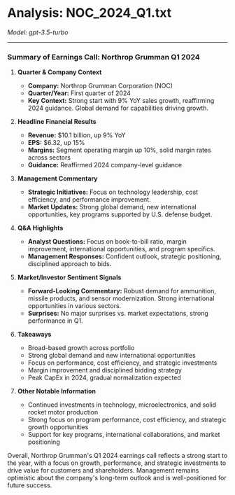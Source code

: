 # Analysis: NOC_2024_Q1.txt

*Model: gpt-3.5-turbo*

---

### Summary of Earnings Call: Northrop Grumman Q1 2024

1. **Quarter & Company Context**
   - **Company:** Northrop Grumman Corporation (NOC)
   - **Quarter/Year:** First quarter of 2024
   - **Key Context:** Strong start with 9% YoY sales growth, reaffirming 2024 guidance. Global demand for capabilities driving growth.

2. **Headline Financial Results**
   - **Revenue:** $10.1 billion, up 9% YoY
   - **EPS:** $6.32, up 15%
   - **Margins:** Segment operating margin up 10%, solid margin rates across sectors
   - **Guidance:** Reaffirmed 2024 company-level guidance

3. **Management Commentary**
   - **Strategic Initiatives:** Focus on technology leadership, cost efficiency, and performance improvement.
   - **Market Updates:** Strong global demand, new international opportunities, key programs supported by U.S. defense budget.

4. **Q&A Highlights**
   - **Analyst Questions:** Focus on book-to-bill ratio, margin improvement, international opportunities, and program specifics.
   - **Management Responses:** Confident outlook, strategic positioning, disciplined approach to bids.

5. **Market/Investor Sentiment Signals**
   - **Forward-Looking Commentary:** Robust demand for ammunition, missile products, and sensor modernization. Strong international opportunities in various sectors.
   - **Surprises:** No major surprises vs. market expectations, strong performance in Q1.

6. **Takeaways**
   - Broad-based growth across portfolio
   - Strong global demand and new international opportunities
   - Focus on performance, cost efficiency, and strategic investments
   - Margin improvement and disciplined bidding strategy
   - Peak CapEx in 2024, gradual normalization expected

7. **Other Notable Information**
   - Continued investments in technology, microelectronics, and solid rocket motor production
   - Strong focus on program performance, cost efficiency, and strategic growth opportunities
   - Support for key programs, international collaborations, and market positioning

Overall, Northrop Grumman's Q1 2024 earnings call reflects a strong start to the year, with a focus on growth, performance, and strategic investments to drive value for customers and shareholders. Management remains optimistic about the company's long-term outlook and is well-positioned for future success.